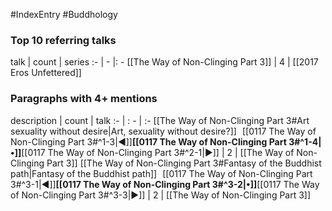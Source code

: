 #IndexEntry #Buddhology

### Top 10 referring talks
talk | count | series
:- | - |: -
[[The Way of Non-Clinging Part 3]] | 4 | [[2017 Eros Unfettered]]

### Paragraphs with 4+ mentions
description | count | talk
:- | : - | :-
[[The Way of Non-Clinging Part 3#Art sexuality without desire\|Art, sexuality without desire?]] &nbsp;&nbsp;[[0117 The Way of Non-Clinging Part 3#^1-3\|◀]]**[[0117 The Way of Non-Clinging Part 3#^1-4\|•]]**[[0117 The Way of Non-Clinging Part 3#^2-1\|▶]] | 2 | [[The Way of Non-Clinging Part 3]]
[[The Way of Non-Clinging Part 3#Fantasy of the Buddhist path\|Fantasy of the Buddhist path]] &nbsp;&nbsp;[[0117 The Way of Non-Clinging Part 3#^3-1\|◀]]**[[0117 The Way of Non-Clinging Part 3#^3-2\|•]]**[[0117 The Way of Non-Clinging Part 3#^3-3\|▶]] | 2 | [[The Way of Non-Clinging Part 3]]

